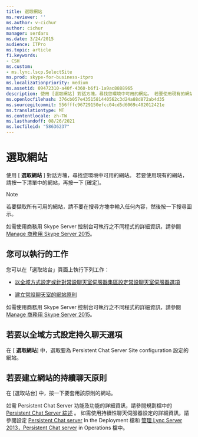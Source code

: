 ```yaml
---
title: 選取網站
ms.reviewer: ''
ms.author: v-cichur
author: cichur
manager: serdars
ms.date: 3/24/2015
audience: ITPro
ms.topic: article
f1.keywords:
- CSH
ms.custom:
- ms.lync.lscp.SelectSite
ms.prod: skype-for-business-itpro
ms.localizationpriority: medium
ms.assetid: 09472310-a40f-4360-b6f1-1a9ac8888965
description: 使用 [選取網站] 對話方塊，尋找您環境中可用的網站。 若要使用現有的網站，請按一下清單中的網站，再按一下 [確定]。
ms.openlocfilehash: 376cb057e4351581440562c3d24a88d872ab4d35
ms.sourcegitcommit: 556fffc96729150efcc04cd5d6069c402012421e
ms.translationtype: MT
ms.contentlocale: zh-TW
ms.lasthandoff: 08/26/2021
ms.locfileid: "58636237"
---
```

# <a name="select-a-site"></a>選取網站

使用 [ **選取網站** ] 對話方塊，尋找您環境中可用的網站。 若要使用現有的網站，請按一下清單中的網站，再按一下 [確定]。

> [!NOTE]
> 若要擷取所有可用的網站，請不要在搜尋方塊中輸入任何內容，然後按一下搜尋圖示。

如需使用商務用 Skype Server 控制台可執行之不同程式的詳細資訊，請參閱[Manage 商務用 Skype Server 2015](../../manage/manage.md)。

## <a name="tasks-you-can-perform"></a>您可以執行的工作

您可以在「選取站台」頁面上執行下列工作：

- [以全域方式設定或針對常設聊天室伺服器集區設定常設聊天室伺服器選項](/previous-versions/office/lync-server-2013/lync-server-2013-configure-persistent-chat-server-options-globally-or-for-persistent-chat-server-pool)

- [建立常設聊天室的網站原則](/previous-versions/office/lync-server-2013/lync-server-2013-create-a-site-policy-for-persistent-chat)

如需使用商務用 Skype Server 控制台可執行之不同程式的詳細資訊，請參閱[Manage 商務用 Skype Server 2015](../../manage/manage.md)。

## <a name="to-configure-persistent-chat-options-globally"></a>若要以全域方式設定持久聊天選項

在 [ **選取網站**] 中，選取要為 Persistent Chat Server Site configuration 設定的網站。

## <a name="to-create-a-persistent-chat-policy-for-a-site"></a>若要建立網站的持續聊天原則

在 [選取站台] 中，按一下要套用該原則的網站。

如需 Persistent Chat Server 功能及功能的詳細資訊，請參閱規劃檔中的 [Persistent Chat Server 綜述](/previous-versions/office/lync-server-2013/lync-server-2013-overview-of-persistent-chat-server) 。 如需使用持續性聊天伺服器設定的詳細資訊，請參閱設定 [Persistent Chat server](/previous-versions/office/lync-server-2013/lync-server-2013-configuring-persistent-chat-server) In the Deployment 檔和 [管理 Lync Server 2013，Persistent Chat server](/previous-versions/office/lync-server-2013/managing-lync-server-2013-persistent-chat-server) in Operations 檔中。